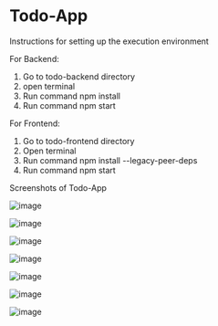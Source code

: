 # Todo-App
Instructions for setting up the execution environment

For Backend:
1. Go to todo-backend directory
2. open terminal  
3. Run command npm install
4. Run command npm start

For Frontend:
1. Go to todo-frontend directory
2. Open terminal
3. Run command npm install --legacy-peer-deps
4. Run command npm start




Screenshots of Todo-App


![image](https://user-images.githubusercontent.com/86945412/235356616-7aa086e4-95f9-4de0-9cd2-b65d15029c43.png)

![image](https://user-images.githubusercontent.com/86945412/235356661-f9c7a1c3-ec7f-44a6-9f6c-037d18f0a72c.png)

![image](https://user-images.githubusercontent.com/86945412/235356717-ac1c06fc-5076-4b78-98af-fe086820a3a7.png)

![image](https://user-images.githubusercontent.com/86945412/235356741-e0ae4a79-e561-488a-a8bf-38b2dc395990.png)

![image](https://user-images.githubusercontent.com/86945412/235356775-b2ac57d7-8e90-4ff3-a900-9d9a382a282b.png)

![image](https://user-images.githubusercontent.com/86945412/235356789-4687f4bf-46bf-41ab-8e0b-de614360b79f.png)

![image](https://user-images.githubusercontent.com/86945412/235356819-53134254-131d-4ac9-ae58-0aaebb699bd9.png)
